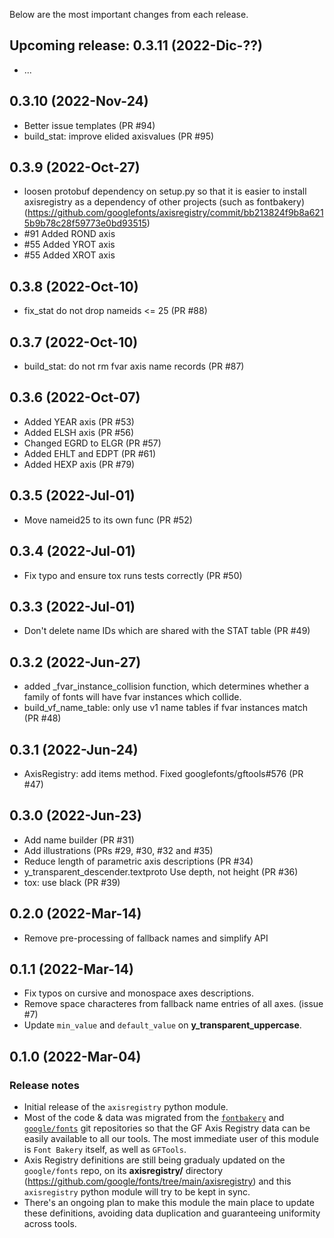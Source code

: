 Below are the most important changes from each release.

## Upcoming release: 0.3.11 (2022-Dic-??)
  - ...


## 0.3.10 (2022-Nov-24)
  - Better issue templates (PR #94)
  - build_stat: improve elided axisvalues (PR #95)

## 0.3.9 (2022-Oct-27)
  - loosen protobuf dependency on setup.py so that it is easier to install axisregistry as a dependency of other projects (such as fontbakery) (https://github.com/googlefonts/axisregistry/commit/bb213824f9b8a6215b9b78c28f59773e0bd93515)
  - #91 Added ROND axis
  - #55 Added YROT axis
  - #55 Added XROT axis


## 0.3.8 (2022-Oct-10)
  - fix_stat do not drop nameids <= 25 (PR #88)


## 0.3.7 (2022-Oct-10)
  - build_stat: do not rm fvar axis name records (PR #87)


## 0.3.6 (2022-Oct-07)
  - Added YEAR axis (PR #53)
  - Added ELSH axis (PR #56)
  - Changed EGRD to ELGR (PR #57)
  - Added EHLT and EDPT (PR #61)
  - Added HEXP axis (PR #79)


## 0.3.5 (2022-Jul-01)
  - Move nameid25 to its own func (PR #52)


## 0.3.4 (2022-Jul-01)
  - Fix typo and ensure tox runs tests correctly (PR #50)


## 0.3.3 (2022-Jul-01)
  - Don't delete name IDs which are shared with the STAT table (PR #49)


## 0.3.2 (2022-Jun-27)
  - added _fvar_instance_collision function, which determines whether a family of fonts will have fvar instances which collide.	
  - build_vf_name_table: only use v1 name tables if fvar instances match (PR #48)


## 0.3.1 (2022-Jun-24)
  - AxisRegistry: add items method. Fixed googlefonts/gftools#576 (PR #47)


## 0.3.0 (2022-Jun-23)
  - Add name builder (PR #31)
  - Add illustrations (PRs #29, #30, #32 and #35)
  - Reduce length of parametric axis descriptions (PR #34)
  - y_transparent_descender.textproto Use depth, not height (PR #36)
  - tox: use black (PR #39)


## 0.2.0 (2022-Mar-14)
  - Remove pre-processing of fallback names and simplify API


## 0.1.1 (2022-Mar-14)
  - Fix typos on cursive and monospace axes descriptions.
  - Remove space characteres from fallback name entries of all axes. (issue #7)
  - Update `min_value` and `default_value` on **y_transparent_uppercase**.


## 0.1.0 (2022-Mar-04)
### Release notes
  - Initial release of the `axisregistry` python module.
  - Most of the code & data was migrated from the [`fontbakery`](https://github.com/googlefonts/fontbakery/) and [`google/fonts`](https://github.com/google/fonts/) git repositories so that the GF Axis Registry data can be easily available to all our tools. The most immediate user of this module is `Font Bakery` itself, as well as `GFTools`.
  - Axis Registry definitions are still being gradualy updated on the `google/fonts` repo, on its **axisregistry/** directory (https://github.com/google/fonts/tree/main/axisregistry) and this `axisregistry` python module will try to be kept in sync.
  - There's an ongoing plan to make this module the main place to update these definitions, avoiding data duplication and guaranteeing uniformity across tools.

